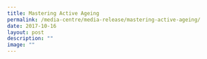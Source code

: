 ```yaml
---
title: Mastering Active Ageing
permalink: /media-centre/media-release/mastering-active-ageing/
date: 2017-10-16
layout: post
description: ""
image: ""
---
```

